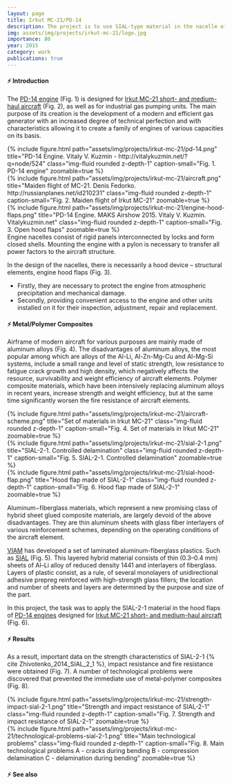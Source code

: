 ```yaml
---
layout: page
title: Irkut MC-21/PD-14
description: The project is to use SIAL-type material in the nacelle of PD-14 engines designed for Irkut MC-21 short- and medium-haul aircraft.
img: assets/img/projects/irkut-mc-21/logo.jpg
importance: 80
year: 2015
category: work
publications: true
---
```


#### ⚡️ Introduction

The [PD-14 engine](https://en.wikipedia.org/wiki/Aviadvigatel_PD-14) (Fig. 1) is designed for [Irkut MC-21 short- and medium-haul aircraft](https://en.wikipedia.org/wiki/Irkut_MC-21) (Fig. 2), as well as for industrial gas pumping units. The main purpose of its creation is the development of a modern and efficient gas generator with an increased degree of technical perfection and with characteristics allowing it to create a family of engines of various capacities on its basis.

<div class="row">
    <div class="col-sm mt-3 mt-md-0">
        {% include figure.html 
            path="assets/img/projects/irkut-mc-21/pd-14.png"
            title="PD-14 Engine. Vitaly V. Kuzmin - http://vitalykuzmin.net/?q=node/524"
            class="img-fluid rounded z-depth-1"
            caption-small="Fig. 1. PD-14 engine"
            zoomable=true %}
    </div>
    <div class="col-sm mt-3 mt-md-0">
        {% include figure.html 
            path="assets/img/projects/irkut-mc-21/aircraft.png"
            title="Maiden flight of MC-21. Denis Fedorko. http://russianplanes.net/id210231"
            class="img-fluid rounded z-depth-1"
            caption-small="Fig. 2. Maiden flight of Irkut MC-21"
            zoomable=true %}
    </div>
    <div class="col-sm mt-3 mt-md-0">
        {% include figure.html 
            path="assets/img/projects/irkut-mc-21/engine-hood-flaps.png"
            title="PD-14 Engine. MAKS Airshow 2015. Vitaly V. Kuzmin. Vitalykuzmin.net"
            class="img-fluid rounded z-depth-1"
            caption-small="Fig. 3. Open hood flaps"
            zoomable=true %}
    </div>
</div>
Engine nacelles consist of rigid panels interconnected by locks and form closed shells. Mounting the engine with a pylon is necessary to transfer all power factors to the aircraft structure.

In the design of the nacelles, there is necessarily a hood device – structural elements, engine hood flaps (Fig. 3).
- Firstly, they are necessary to protect the engine from atmospheric precipitation and mechanical damage.
- Secondly, providing convenient access to the engine and other units installed on it for their inspection, adjustment, repair and replacement.

#### ⚡️ Metal/Polymer Composites

Airframe of modern aircraft for various purposes are mainly made of aluminum alloys (Fig. 4). The disadvantages of aluminum alloys, the most popular among which are alloys of the Al-Li, Al-Zn-Mg-Cu and Al-Mg-Si systems, include a small range and level of static strength, low resistance to fatigue crack growth and high density, which negatively affects the resource, survivability and weight efficiency of aircraft elements. Polymer composite materials, which have been intensively replacing aluminum alloys in recent years, increase strength and weight efficiency, but at the same time significantly worsen the fire resistance of aircraft elements.

<div class="row">
    <div class="col-sm mt-3 mt-md-0">
        {% include figure.html 
            path="assets/img/projects/irkut-mc-21/aircraft-scheme.png"
            title="Set of materials in Irkut MC-21"
            class="img-fluid rounded z-depth-1"
            caption-small="Fig. 4. Set of materials in Irkut MC-21"
            zoomable=true %}
    </div>
    <div class="col-sm mt-3 mt-md-0">
        {% include figure.html 
            path="assets/img/projects/irkut-mc-21/sial-2-1.png"
            title="SIAL-2-1. Controlled delamination"
            class="img-fluid rounded z-depth-1"
            caption-small="Fig. 5. SIAL-2-1. Controlled delamination"
            zoomable=true %}
    </div>
    <div class="col-sm mt-3 mt-md-0">
        {% include figure.html 
            path="assets/img/projects/irkut-mc-21/sial-hood-flap.png"
            title="Hood flap made of SIAL-2-1"
            class="img-fluid rounded z-depth-1"
            caption-small="Fig. 6. Hood flap made of SIAL-2-1"
            zoomable=true %}
    </div>
</div>

Aluminum−fiberglass materials, which represent a new promising class of hybrid sheet glued composite materials, are largely devoid of the above disadvantages. They are thin aluminum sheets with glass fiber interlayers of various reinforcement schemes, depending on the operating conditions of the aircraft element.

[VIAM](https://viam.ru/en) has developed a set of laminated aluminum-fiberglass plastics. Such as [SIAL](https://viam.ru/layered_materials#:~:text=%D0%90%D0%9B%D0%AE%D0%9C%D0%9E%D0%A1%D0%A2%D0%95%D0%9A%D0%9B%D0%9E%D0%9F%D0%9B%D0%90%D0%A1%D0%A2%D0%98%D0%9A%20(%D0%A1%D0%98%D0%90%D0%9B)) (Fig. 5).
This layered hybrid material consists of thin (0.3–0.4 mm) sheets of Al–Li alloy of reduced density 1441 and interlayers of fiberglass. Layers of plastic consist, as a rule, of several monolayers of unidirectional adhesive prepreg reinforced with high-strength glass fillers; the location and number of sheets and layers are determined by the purpose and size of the part.

In this project, the task was to apply the SIAL-2-1 material in the hood flaps of [PD-14 engines](https://en.wikipedia.org/wiki/Aviadvigatel_PD-14) designed for [Irkut MC-21 short- and medium-haul aircraft](https://en.wikipedia.org/wiki/Irkut_MC-21) (Fig. 6).

#### ⚡️ Results

As a result, important data on the strength characteristics of SIAL-2-1 {% cite Zhivotenko_2014_SIAL_2_1 %}, impact resistance and fire resistance were obtained (Fig. 7). A number of technological problems were discovered that prevented the immediate use of metal-polymer composites (Fig. 8).

<div class="row justify-content-sm-center">
    <div class="col-sm-8 mt-3 mt-md-0">
        {% include figure.html 
            path="assets/img/projects/irkut-mc-21/strength-impact-sial-2-1.png"
            title="Strength and impact resistance of SIAL-2-1"
            class="img-fluid rounded z-depth-1"
            caption-small="Fig. 7. Strength and impact resistance of SIAL-2-1"
            zoomable=true %}
    </div>
    <div class="col-sm-4 mt-3 mt-md-0">
        {% include figure.html 
            path="assets/img/projects/irkut-mc-21/technological-problems-sial-2-1.png"
            title="Main technological problems"
            class="img-fluid rounded z-depth-1"
            caption-small="Fig. 8. Main technological problems A&nbsp;-&nbsp;cracks during bending B&nbsp;-&nbsp;compression delamination C&nbsp;-&nbsp;delamination during bending"
            zoomable=true %}
    </div>
</div>

#### ⚡️ See also
